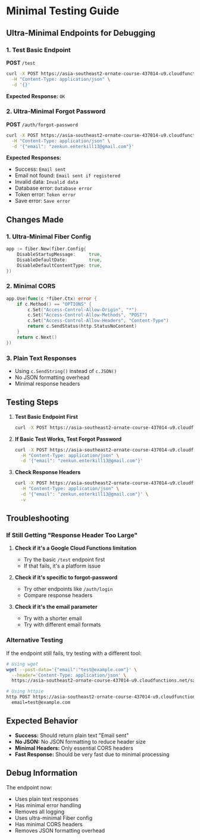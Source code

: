 # Minimal Testing Guide

## Ultra-Minimal Endpoints for Debugging

### 1. Test Basic Endpoint

**POST** `/test`

```bash
curl -X POST https://asia-southeast2-ornate-course-437014-u9.cloudfunctions.net/sakha/test \
  -H "Content-Type: application/json" \
  -d '{}'
```

**Expected Response:** `OK`

### 2. Ultra-Minimal Forgot Password

**POST** `/auth/forgot-password`

```bash
curl -X POST https://asia-southeast2-ornate-course-437014-u9.cloudfunctions.net/sakha/auth/forgot-password \
  -H "Content-Type: application/json" \
  -d '{"email": "zenkun.enterkill13@gmail.com"}'
```

**Expected Responses:**

- Success: `Email sent`
- Email not found: `Email sent if registered`
- Invalid data: `Invalid data`
- Database error: `Database error`
- Token error: `Token error`
- Save error: `Save error`

## Changes Made

### 1. Ultra-Minimal Fiber Config

```go
app := fiber.New(fiber.Config{
    DisableStartupMessage:     true,
    DisableDefaultDate:        true,
    DisableDefaultContentType: true,
})
```

### 2. Minimal CORS

```go
app.Use(func(c *fiber.Ctx) error {
    if c.Method() == "OPTIONS" {
        c.Set("Access-Control-Allow-Origin", "*")
        c.Set("Access-Control-Allow-Methods", "POST")
        c.Set("Access-Control-Allow-Headers", "Content-Type")
        return c.SendStatus(http.StatusNoContent)
    }
    return c.Next()
})
```

### 3. Plain Text Responses

- Using `c.SendString()` instead of `c.JSON()`
- No JSON formatting overhead
- Minimal response headers

## Testing Steps

1. **Test Basic Endpoint First**

   ```bash
   curl -X POST https://asia-southeast2-ornate-course-437014-u9.cloudfunctions.net/sakha/test
   ```

2. **If Basic Test Works, Test Forgot Password**

   ```bash
   curl -X POST https://asia-southeast2-ornate-course-437014-u9.cloudfunctions.net/sakha/auth/forgot-password \
     -H "Content-Type: application/json" \
     -d '{"email": "zenkun.enterkill13@gmail.com"}'
   ```

3. **Check Response Headers**
   ```bash
   curl -X POST https://asia-southeast2-ornate-course-437014-u9.cloudfunctions.net/sakha/auth/forgot-password \
     -H "Content-Type: application/json" \
     -d '{"email": "zenkun.enterkill13@gmail.com"}' \
     -v
   ```

## Troubleshooting

### If Still Getting "Response Header Too Large"

1. **Check if it's a Google Cloud Functions limitation**

   - Try the basic `/test` endpoint first
   - If that fails, it's a platform issue

2. **Check if it's specific to forgot-password**

   - Try other endpoints like `/auth/login`
   - Compare response headers

3. **Check if it's the email parameter**
   - Try with a shorter email
   - Try with different email formats

### Alternative Testing

If the endpoint still fails, try testing with a different tool:

```bash
# Using wget
wget --post-data='{"email":"test@example.com"}' \
  --header='Content-Type: application/json' \
  https://asia-southeast2-ornate-course-437014-u9.cloudfunctions.net/sakha/auth/forgot-password

# Using httpie
http POST https://asia-southeast2-ornate-course-437014-u9.cloudfunctions.net/sakha/auth/forgot-password \
  email=test@example.com
```

## Expected Behavior

- **Success:** Should return plain text "Email sent"
- **No JSON:** No JSON formatting to reduce header size
- **Minimal Headers:** Only essential CORS headers
- **Fast Response:** Should be very fast due to minimal processing

## Debug Information

The endpoint now:

- Uses plain text responses
- Has minimal error handling
- Removes all logging
- Uses ultra-minimal Fiber config
- Has minimal CORS headers
- Removes JSON formatting overhead
